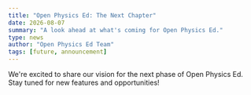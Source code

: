 ```yaml
---
title: "Open Physics Ed: The Next Chapter"
date: 2026-08-07
summary: "A look ahead at what's coming for Open Physics Ed."
type: news
author: "Open Physics Ed Team"
tags: [future, announcement]
---
```


We're excited to share our vision for the next phase of Open Physics Ed. Stay tuned for new features and opportunities!
